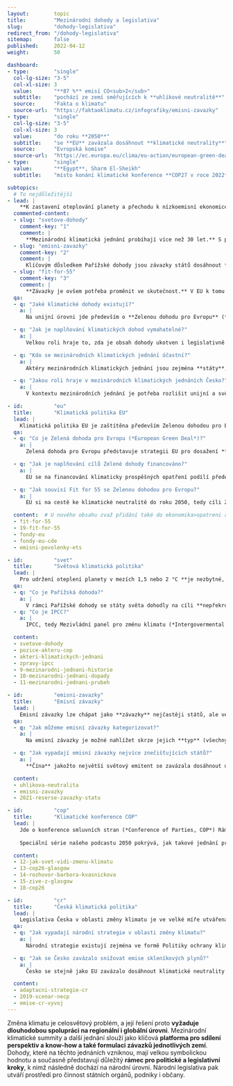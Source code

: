 ```yaml
---
layout:        topic
title:         "Mezinárodní dohody a legislativa"
slug:          "dohody-legislativa"
redirect_from: "/dohody-legislativa"
sitemap:       false
published:     2022-04-12
weight:        50

dashboard:
- type:        "single"
  col-lg-size: "3-5"
  col-xl-size: 3
  value:       "**87 %** emisí CO<sub>2</sub>"
  subtitle:    "pochází ze zemí směřujících k **uhlíkové neutralitě**"
  source:      "Fakta o klimatu"
  source-url:  "https://faktaoklimatu.cz/infografiky/emisni-zavazky"
- type:        "single"
  col-lg-size: "3-5"
  col-xl-size: 3
  value:       "do roku **2050**"
  subtitle:    "se **EU** zavázala dosáhnout **klimatické neutrality**"
  source:      "Evropská komise"
  source-url:  "https://ec.europa.eu/clima/eu-action/european-green-deal/european-climate-law_en"
- type:        "single"
  value:       "**Egypt**, Sharm El-Sheikh"
  subtitle:    "místo konání klimatické konference **COP27 v roce 2022**"

subtopics:
  # To nejdůležitější
- lead: |
    **K zastavení oteplování planety a přechodu k nízkoemisní ekonomice je potřeba úsilí celého světa**. Jak se toto úsilí na mezinárodní úrovni projevuje a koordinuje?
  commented-content:
  - slug: "svetove-dohody"
    comment-key: "1"
    comment: |
      **Mezinárodní klimatická jednání probíhají více než 30 let.** S postupující změnou klimatu ovšem roste jejich urgence. Velkým průlomem byla **Pažížská dohoda** z roku 2015.
  - slug: "emisni-zavazky"
    comment-key: "2"
    comment: |
      Klíčovým důsledkem Pařížské dohody jsou závazky států dosáhnout **uhlíkové neutrality**. Aktuálně je jimi pokryto 87 % světových emisí CO<sub>2</sub>.
  - slug: "fit-for-55"
    comment-key: "3"
    comment: |
      **Závazky je ovšem potřeba proměnit ve skutečnost.** V EU k tomu má přispět balíček opatření Fit for 55.
  qa:
  - q: "Jaké klimatické dohody existují?"
    a: |
      Na unijní úrovni jde především o **Zelenou dohodu pro Evropu** (*European Green Deal, EGD*) a s ní související Evropský klimatický zákon (Evropský právní rámec pro klima) a balíček opatření Fit for 55. Na světové úrovni je klíčovou dohodou Rámcová úmluva o změně klimatu (*United Nations Framework Convention on Climate Change, UNFCCC*), jejíž smluvní strany se každoročně schází v rámci Konference smluvních stran (*Conference of Parties, COP*). Významným předělem bylo dosažení **Pařížské dohody** v roce 2015, ve které se státy zavázaly **udržet oteplení planety pod 2 °C a zároveň se snažit nepřekročit hranici 1,5 °C** oproti předindustriálnímu období let 1850–1900.

  - q: "Jak je naplňování klimatických dohod vymahatelné?"
    a: |
      Velkou roli hraje to, zda je obsah dohody ukotven i legislativně. **Klimatické cíle EU obsažené v Zelené dohodě pro Evropu jsou ukotveny** v Evropském klimatickém zákonu, a jsou tedy právně vymahatelné. Stejně tak je právně závazná Pařížská dohoda. V mnoha státech světa, např. v Nizozemsku nebo Francii, již uspěly **klimatické žaloby** žalující tamní vlády za nedostatečnou aktivitu v naplňování klimatických závazků. Klimatická žaloba uspěla v červnu 2022 i v Česku, kdy spolek občanů žaloval vládu a příslušná ministerstva.

  - q: "Kdo se mezinárodních klimatických jednání účastní?"
    a: |
      Aktéry mezinárodních klimatických jednání jsou zejména **státy**, které pro silnější vyjednávací pozice mohou vytvářet koalice. Koalice tzv. podobně smýšlejících států (*like-minded countries*) tvoří např. malé ostrovní státy nebo státy Afriky. Do klimatických vyjednávání mohou více či méně zasahovat, např. lobbyingem, **businessoví hráči** či **neziskový sektor**. Důležitá je také přítomnost **médií**, která dění na summitech zprostředkovávají veřejnosti.

  - q: "Jakou roli hraje v mezinárodních klimatických jednáních Česko?"
    a: |
      V kontextu mezinárodních jednání je potřeba rozlišit unijní a světovou úroveň. Na úrovni EU jsou zájmy a pozice Česka reprezentovány vládou, jejíž ministři a ministryně se pravidelně účastní jednání v rámci Rady EU, zatímco premiér se účastní setkání hlav členských států v Evropské radě. Na světové úrovni, např. při příležitosti Konference smluvních stran (COP) Rámcové úmluvy o změně klimatu (UNFCCC), Česko vystupuje v rámci společné pozice EU, kterou si unijní státy předem dohodnou.

- id:          "eu"
  title:       "Klimatická politika EU"
  lead: |
    Klimatická politika EU je zaštítěna především Zelenou dohodou pro Evropu, v rámci které si EU stanovila cíl **dosáhnout klimatické neutrality do roku 2050**.
  qa:
  - q: "Co je Zelená dohoda pro Evropu (*European Green Deal*)?"
    a: |
      Zelená dohoda pro Evropu představuje strategii EU pro dosažení **klimatické neutrality do roku 2050**. Součástí dohody však nejsou pouze klimatické cíle, ale také opatření pro zdravější životní prostředí, zemedělství nebo odpadové hospodářství, jinými slovy, jde o komplexní plán pro dekarbonizaci celého hospodářství, včetně zdrojů pro jeho financování. Zelená dohoda byla Evropskou komisí představena v roce 2019, v roce 2020 pak byla schválena členskými zeměmi. V roce 2021 vstoupil v platnost **Evropský klimatický zákon** (Evropský právní rámec pro klima), který činí dosažení klimatické neutrality do roku 2050 právně závazným.

  - q: "Jak je naplňování cílů Zelené dohody financováno?"
    a: |
      EU se na financování klimaticky prospěšných opatření podílí především prostřednictvím **evropských fondů**. Jde například o Evropské strukturální a investiční fondy, v rámci kterých by mělo na klimatická opatření směřovat alespoň 25 % prostředků. Dále vznikl Fond pro spravedlivou transformaci, který má minimalizovat negativní náklady dekarbonizace v zasažených regionech. Na financování klimatických opatření se podílí i Národní plán obnovy. V neposlední řadě pak existují Modernizační a Inovační fond, které jsou financovány **výnosy z prodeje emisních povolenek** a jejich celý obnos putuje na opatření podporující dekarbonizaci a modernizaci ekonomiky.

  - q: "Jak souvisí Fit for 55 se Zelenou dohodou pro Evropu?"
    a: |
      EU si na cestě ke klimatické neutralitě do roku 2050, tedy cíli Zelené dohody, stanovila průběžný cíl, a to **dosáhnout do roku 2030 55% snížení emisí skleníkových plynů** oproti roku 1990. Naplnění tohoto cíle by měla podpořit opatření navržená v balíčku Fit for 55. Jedná se o balíček návrhů založených na tržních mechanismech (např. systému pro obchodování s emisními povolenkami nebo uhlíkovém vyrovnání na hranicích), regulacích (týkajících se např. zdrojů energie, paliv nebo lesů a zemědělství) a podpůrných opatřeních (zaměřených na podporu skupin zasažených dekarbonizací). Fit for 55 lze tedy vnímat jako nedílnou součást Zelené dohody.

  content:  # U nového obsahu zvaž přidání také do ekonomika>opatreni a emise>mitigace.
  - fit-for-55
  - 19-fit-for-55
  - fondy-eu
  - fondy-eu-cde
  - emisni-povolenky-ets

- id:          "svet"
  title:       "Světová klimatická politika"
  lead: |
    Pro udržení oteplení planety v mezích 1,5 nebo 2 °C **je nezbytné, aby se na snižování emisí skleníkových plynů podílel celý svět** a došlo ke globální transformaci na nízkoemisní (či ideálně bezemisní) společnost a ekonomiku. Velká část světové klimatické politiky se odehrává na konferencích [COP](#cop).
  qa:
  - q: "Co je Pařížská dohoda?"
    a: |
      V rámci Pařížské dohody se státy světa dohodly na cíli **nepřekročit hranici oteplení o 2 °C a snažit se o udržení oteplení pod 1,5 °C** (v porovnání s předindustriálním obdobím let 1850–1900). Zároveň se zavázaly formulovat své **národní závazky ke snižování emisí** (*Nationally Determined Contributions, NDCs*) a každých pět let je revidovat. Součástí dohody je i finanční **podpora rozvíjejících se zemí** zasažených změnou klimatu. Pařížská dohoda vznikla v roce 2015 v rámci jednání smluvních stran Rámcové úmluvy OSN o změně klimatu (*United Nations Framework Convention on Climate Change, UNFCCC*).
  - q: "Co je IPCC?"
    a: |
      IPCC, tedy Mezivládní panel pro změnu klimatu (*Intergovermental Panel on Climate Change*) je platformou na poli OSN, v rámci které vědci a vědkyně z téměř všech zemí světa **shrnují vědecké poznání v oblasti změny klimatu**. Činí tak v hodnotících zprávách (*Assesment Report, AR*), které jsou tvořeny třemi pracovními skupinami. První se věnuje **fyzikálním základům** klimatické změny (*Working Group 1, WG 1*), druhá **dopadům, adaptaci a zranitelnosti** (*WG 2*) a třetí **mitigaci** (*WG 3*).

  content:
  - svetove-dohody
  - pozice-akteru-cop
  - akteri-klimatickych-jednani
  - zpravy-ipcc
  - 9-mezinarodni-jednani-historie
  - 10-mezinarodni-jednani-dopady
  - 11-mezinarodni-jednani-prubeh

- id:          "emisni-zavazky"
  title:       "Emisní závazky"
  lead: |
    Emisní závazky lze chápat jako **závazky** nejčastěji států, ale ve stále větší míře i podniků a institucí, **ke snižování emisí skleníkových plynů**. K březnu 2022 **87 % světových emisí CO<sub>2</eq> pocházelo ze států se závazkem k uhlíkové neutralitě**.
  qa:
  - q: "Jak můžeme emisní závazky kategorizovat?"
    a: |
      Na emisní závazky je možné nahlížet skrze jejich **typ** (všechny skleníkové plyny × oxid uhličitý), **formu** (zákon × strategický dokument × prohlášení), **množství emisí** (částečné snížení emisí × úplná neutralita) nebo **horizont** (2050 × 2070). Hlavním cílem je přitom celosvětově **dosáhnout klimatické neutrality**. Jinými slovy, produkovat pouze takové množství skleníkových plynů, které dokážeme z atmosféry odstranit.

  - q: "Jak vypadají emisní závazky nejvíce znečišťujících států?"
    a: |
      **Čína** jakožto největší světový emitent se zavázala dosáhnout uhlíkové neutrality do roku **2060**. **EU** si, stejně jako **USA**, jako cíl stanovila rok **2050**, přičemž do roku 2030 chce dosáhnout 55% snížení emisí ve srovnání s rokem 1990. Signatáři Pařížské dohody jsou zároveň povinni deklarovat národní závazky ke snižování emisí skleníkových plynů (*Nationally Determined Contributions, NDCs*), jež pak pravidelně revidují.

  content:
  - uhlikova-neutralita
  - emisni-zavazky
  - 2021-reserse-zavazky-statu

- id:          "cop"
  title:       "Klimatické konference COP"
  lead: |
    Jde o konference smluvních stran (*Conference of Parties, COP*) Rámcové úmluvy OSN o změně klimatu. Smluvní strany, tedy státy, se od roku 1995 setkávají každý rok, aby **reflektovaly svůj dosavadní pokrok v úsilí zastavit změnu klimatu a vyjednávaly další kroky**. Zatím poslední COP, v pořadí 26., se konal ve skotském Glasgow. Příští se bude konat na podzim roku 2022 v Sharm El-Sheikh v Egyptě.
    
    Speciální série našeho podcastu 2050 pokrývá, jak takové jednání probíhá, jaký je jeho význam a co konkrétně přinesla jednání v Glasgow.

  content:
  - 12-jak-svet-vidi-zmenu-klimatu
  - 13-cop26-glasgow
  - 14-rozhovor-barbora-kvasnickova
  - 15-zive-z-glasgow
  - 18-cop26

- id:          "cr"
  title:       "Česká klimatická politika"
  lead: |
    Legislativa Česka v oblasti změny klimatu je ve velké míře utvářena mezinárodními dohodami a úmluvami a legislativou EU. Z celosvětové úrovně jde např. o Pařížskou dohodu, z unijní pak o Zelenou dohodu pro Evropu a balíček opatření Fit for 55.
  qa:
  - q: "Jak vypadají národní strategie v oblasti změny klimatu?"
    a: |
      Národní strategie existují zejména ve formě Politiky ochrany klimatu, Adaptační strategie ČR nebo Vnitrostátního energeticko-klimatického plánu.

  - q: "Jak se Česko zavázalo snižovat emise skleníkových plynů?"
    a: |
      Česko se stejně jako EU zavázalo dosáhnout klimatické neutrality do roku 2050. V rámci Politiky ochrany klimatu si Česko stanovilo cíl dosáhnout snížení emisí skleníkových plynů o 32 Mt do roku 2020 (a o 44 Mt do roku 2030) v porovnání s rokem 2005. V roce 2019 avšak Česko ve srovnání s rokem 2005 dosahovalo snížení pouze o přibližně 25 Mt. V porovnání s rokem 1990 klesly české emise skleníkových plynů do roku 2019 přibližně o 1/3, avšak z velké části se tak událo zejména díky opouštění těžkého průmyslu v 90. letech.

  content:
  - adaptacni-strategie-cr
  - 2019-scenar-necp
  - emise-cr-vyvoj
---
```


Změna klimatu je celosvětový problém, a její řešení proto **vyžaduje dlouhodobou spolupráci na regionální i globální úrovni**. Mezinárodní klimatické summity a další jednání slouží jako klíčová **platforma pro sdílení perspektiv a know-how a také formulaci závazků jednotlivých zemí**. Dohody, které na těchto jednáních vzniknou, mají velkou symbolickou hodnotu a současně představují důležitý **rámec pro politické a legislativní kroky**, k nimž následně dochází na národní úrovni. Národní legislativa pak utváří prostředí pro činnost státních orgánů, podniky i občany.
